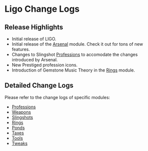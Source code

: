 ﻿# Ligo Change Logs

## Release Highlights

* Initial release of LIGO.
* Initial release of the [Arsenal](Modules/Arsenal/README.md) module. Check it out for tons of new features.
* Changes to Slingshot [Professions](Modules/Professions/README.md) to accomodate the changes introduced by Arsenal.
* New Prestiged profession icons.
* Introduction of Gemstone Music Theory in the [Rings](Modules/Rings/README.md) module.

## Detailed Change Logs

Please refer to the change logs of specific modules:

* [Professions](Modules/Professions/CHANGELOG.md)
* [Weapons](Modules/Arsenal/Weapons/CHANGELOG.md)
* [Slingshots](Modules/Arsenal/Slingshots/CHANGELOG.md)
* [Rings](Modules/Rings/CHANGELOG.md)
* [Ponds](Modules/Ponds/CHANGELOG.md)
* [Taxes](Modules/Taxes/CHANGELOG.md)
* [Tools](Modules/Tools/CHANGELOG.md)
* [Tweaks](Modules/Tweex/CHANGELOG.md)